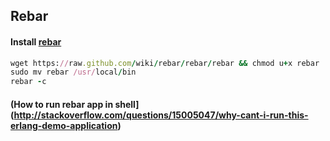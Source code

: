 ## Rebar

#### Install [rebar](https://github.com/rebar/rebar/wiki/Getting-started)

```ruby
wget https://raw.github.com/wiki/rebar/rebar/rebar && chmod u+x rebar
sudo mv rebar /usr/local/bin
rebar -c
```

#### (How to run rebar app in shell](http://stackoverflow.com/questions/15005047/why-cant-i-run-this-erlang-demo-application)

